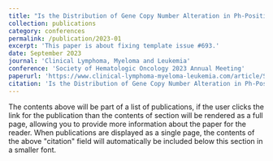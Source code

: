 ```yaml
---
title: "Is the Distribution of Gene Copy Number Alteration in Ph-Positive B-ALL Different From Ph-Negative B-ALL?"
collection: publications
category: conferences
permalink: /publication/2023-01
excerpt: 'This paper is about fixing template issue #693.'
date: September 2023
journal: 'Clinical Lymphoma, Myeloma and Leukemia'
conference: 'Society of Hematologic Oncology 2023 Annual Meeting'
paperurl: 'https://www.clinical-lymphoma-myeloma-leukemia.com/article/S2152-2650(23)00385-3/abstract'
citation: 'Is the Distribution of Gene Copy Number Alteration in Ph-Positive B-ALL Different From Ph-Negative B-ALL? Leons, Gadha K et al. Clinical Lymphoma, Myeloma and Leukemia, 2023, Volume 23, S253 - S254.'
---
```


The contents above will be part of a list of publications, if the user clicks the link for the publication than the contents of section will be rendered as a full page, allowing you to provide more information about the paper for the reader. When publications are displayed as a single page, the contents of the above "citation" field will automatically be included below this section in a smaller font.
